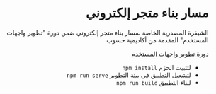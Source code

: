 <div dir="rtl">
<h1> مسار بناء متجر إلكتروني </h1>
<p>الشيفرة المصدرية الخاصة بمسار بناء متجر إلكتروني ضمن دورة "تطوير واجهات المستخدم" المقدمة من أكاديمية حسوب</p>
<a href="https://academy.hsoub.com/learn/front-end-web-development/">دورة تطوير واجهات المستخدم</a>
<ul>
<li>لتثبيت الحزم <code>npm install</code></li>
<li>لتشغيل التطبيق في بيئة التطوير <code>npm run serve</code></li>
<li>لبناء التطبيق <code>npm run build</code></li>
</ul>
<div>
</div>
</div> 
